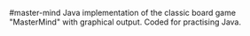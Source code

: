 #master-mind
Java implementation of the classic board game "MasterMind" with graphical output.
Coded for practising Java.
